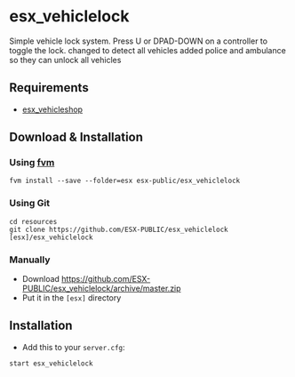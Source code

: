 # esx_vehiclelock

Simple vehicle lock system. Press U or DPAD-DOWN on a controller to toggle the lock.
changed to detect all vehicles
added police and ambulance so they can unlock all vehicles 

## Requirements

- [esx_vehicleshop](https://github.com/ESX-Org/esx_vehicleshop)

## Download & Installation

### Using [fvm](https://github.com/qlaffont/fvm-installer)
```
fvm install --save --folder=esx esx-public/esx_vehiclelock
```

### Using Git
```
cd resources
git clone https://github.com/ESX-PUBLIC/esx_vehiclelock [esx]/esx_vehiclelock
```

### Manually
- Download https://github.com/ESX-PUBLIC/esx_vehiclelock/archive/master.zip
- Put it in the `[esx]` directory

## Installation
- Add this to your `server.cfg`:

```
start esx_vehiclelock
```

